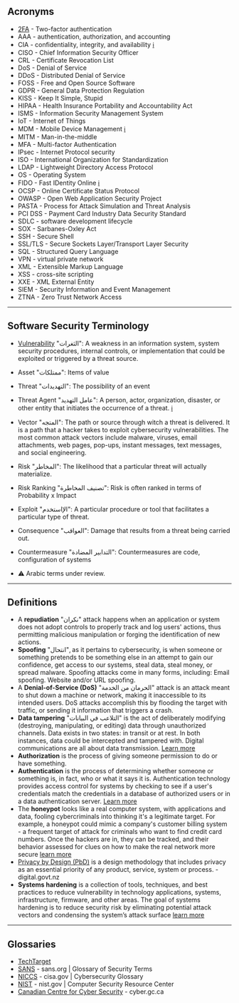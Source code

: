 ## Acronyms
* [2FA](https://www.investopedia.com/terms/t/twofactor-authentication-2fa.asp) - Two-factor authentication
* AAA - authentication, authorization, and accounting
* CIA - confidentiality, integrity, and availability [ℹ](https://whatis.techtarget.com/definition/Confidentiality-integrity-and-availability-CIA)
* CISO - Chief Information Security Officer
* CRL - Certificate Revocation List
* DoS - Denial of Service
* DDoS - Distributed Denial of Service
* FOSS - Free and Open Source Software
* GDPR - General Data Protection Regulation
* KISS - Keep It Simple, Stupid 
* HIPAA - Health Insurance Portability and Accountability Act
* ISMS - Information Security Management System
* IoT - Internet of Things
* MDM - Mobile Device Management [ℹ](https://searchmobilecomputing.techtarget.com/definition/mobile-device-management)
* MITM - Man-in-the-middle
* MFA - Multi-factor Authentication
* IPsec - Internet Protocol security
* ISO - International Organization for Standardization
* LDAP - Lightweight Directory Access Protocol
* OS - Operating System
* FIDO - Fast IDentity Online [ℹ](https://docs.microsoft.com/en-us/azure/active-directory/authentication/concept-authentication-passwordless)
* OCSP - Online Certificate Status Protocol
* OWASP - Open Web Application Security Project
* PASTA - Process for Attack Simulation and Threat Analysis
* PCI DSS - Payment Card Industry Data Security Standard
* SDLC - software development lifecycle
* SOX - Sarbanes-Oxley Act
* SSH - Secure Shell
* SSL/TLS - Secure Sockets Layer/Transport Layer Security
* SQL - Structured Query Language
* VPN - virtual private network
* XML - Extensible Markup Language
* XSS - cross-site scripting
* XXE - XML External Entity
* SIEM - Security Information and Event Management
* ZTNA - Zero Trust Network Access

-----
## Software Security Terminology
* [Vulnerability](https://csrc.nist.gov/glossary/term/vulnerability) "الثغرات": A weakness in an information system, system security procedures, internal controls, or implementation that could be exploited or triggered by a threat source.
* Asset "ممتلكات": Items of value
* Threat "التهديدات": The possibility of an event
* Threat Agent "عامل التهديد": A person, actor, organization, disaster, or other entity that initiates the occurrence of a threat. [ℹ](https://www.hypr.com/security-encyclopedia/threat-agent)
* Vector "المتجه": The path or source through witch a threat is delivered. It is a path that a hacker takes to exploit cybersecurity vulnerabilities. The most common attack vectors include malware, viruses, email attachments, web pages, pop-ups, instant messages, text messages, and social engineering.
* Risk "المخاطر": The likelihood that a particular threat will actually materialize.
* Risk Ranking "تصنيف المخاطرة": Risk is often ranked in terms of Probability x Impact
* Exploit "الإاستخدم": A particular procedure or tool that facilitates a particular type of threat.
* Consequence "العواقب": Damage that results from a threat being carried out.
* Countermeasure "التدابير المضادة": Countermeasures are code, configuration of systems

* ⚠ Arabic terms under review.

-----
## Definitions
* A **repudiation** "نكران" attack happens when an application or system does not adopt controls to properly track and log users' actions, thus permitting malicious manipulation or forging the identification of new actions.
* **Spoofing** "انتحال", as it pertains to cybersecurity, is when someone or something pretends to be something else in an attempt to gain our confidence, get access to our systems, steal data, steal money, or spread malware. Spoofing attacks come in many forms, including: Email spoofing. Website and/or URL spoofing.
* A **Denial-of-Service (DoS)** "الحرمان من الخدمة" attack is an attack meant to shut down a machine or network, making it inaccessible to its intended users. DoS attacks accomplish this by flooding the target with traffic, or sending it information that triggers a crash.
* **Data tampering** "التلاعب في البيانات" is the act of deliberately modifying (destroying, manipulating, or editing) data through unauthorized channels. Data exists in two states: in transit or at rest. In both instances, data could be intercepted and tampered with. Digital communications are all about data transmission. [Learn more](https://study.com/academy/lesson/what-is-data-tampering-definition-prevention.html)
* **Authorization** is the process of giving someone permission to do or have something.
* **Authentication** is the process of determining whether someone or something is, in fact, who or what it says it is. Authentication technology provides access control for systems by checking to see if a user's credentials match the credentials in a database of authorized users or in a data authentication server. [Learn more](https://www.techtarget.com/searchsecurity/definition/authentication)
* The **honeypot** looks like a real computer system, with applications and data, fooling cybercriminals into thinking it's a legitimate target. For example, a honeypot could mimic a company's customer billing system - a frequent target of attack for criminals who want to find credit card numbers. Once the hackers are in, they can be tracked, and their behavior assessed for clues on how to make the real network more secure [learn more](https://me-en.kaspersky.com/resource-center/threats/what-is-a-honeypot)
* [Privacy by Design (PbD)](https://www.digital.govt.nz/standards-and-guidance/privacy-security-and-risk/privacy/manage-a-privacy-programme/privacy-by-design-pbd/) is a design methodology that includes privacy as an essential priority of any product, service, system or process. - digital.govt.nz
* **Systems hardening** is a collection of tools, techniques, and best practices to reduce vulnerability in technology applications, systems, infrastructure, firmware, and other areas. The goal of systems hardening is to reduce security risk by eliminating potential attack vectors and condensing the system’s attack surface [learn more](https://www.beyondtrust.com/resources/glossary/systems-hardening)

-----
## Glossaries
* [TechTarget](https://whatis.techtarget.com/glossary/Security-Management)
* [SANS](https://www.sans.org/security-resources/glossary-of-terms/) - sans.org | Glossary of Security Terms
* [NICCS](https://niccs.cisa.gov/about-niccs/cybersecurity-glossary) - cisa.gov | Cybersecurity Glossary
* [NIST](https://csrc.nist.gov/glossary) - nist.gov | Computer Security Resource Center
* [Canadian Centre for Cyber Security](https://cyber.gc.ca/en/glossary) - cyber.gc.ca
